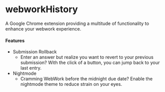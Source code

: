 # webworkHistory

A Google Chrome extension providing a multitude of functionality to enhance your webwork experience.

#### Features
- Submission Rollback
    - Enter an answer but realize you want to revert to your previous submission? With the click of a button, you can jump back to your last entry.
- Nightmode
    - Cramming WebWork before the midnight due date? Enable the nightmode theme to reduce strain on your eyes.